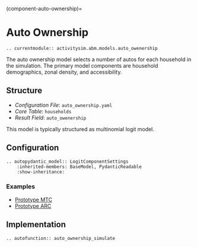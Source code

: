 (component-auto-ownership)=
# Auto Ownership

```{eval-rst}
.. currentmodule:: activitysim.abm.models.auto_owenership
```

The auto ownership model selects a number of autos for each household in the simulation.
The primary model components are household demographics, zonal density, and accessibility.

## Structure

- *Configuration File*: `auto_ownership.yaml`
- *Core Table*: `households`
- *Result Field*: `auto_owenership`

This model is typically structured as multinomial logit model.

## Configuration

```{eval-rst}
.. autopydantic_model:: LogitComponentSettings
    :inherited-members: BaseModel, PydanticReadable
    :show-inheritance:
```

### Examples

- [Prototype MTC](https://github.com/ActivitySim/activitysim/blob/main/activitysim/examples/prototype_mtc/configs/auto_ownership.yaml)
- [Prototype ARC](https://github.com/ActivitySim/activitysim/blob/main/activitysim/examples/prototype_arc/configs/auto_ownership.yaml)

## Implementation

```{eval-rst}
.. autofunction:: auto_ownership_simulate
```
